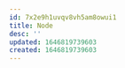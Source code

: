 ```yaml
---
id: 7x2e9h1uvqv8vh5am8owui1
title: Node
desc: ''
updated: 1646819739603
created: 1646819739603
---
```


